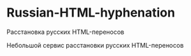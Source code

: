 # Russian-HTML-hyphenation
Расстановка русских HTML-переносов

Небольшой сервис расстановки русских HTML-переносов
